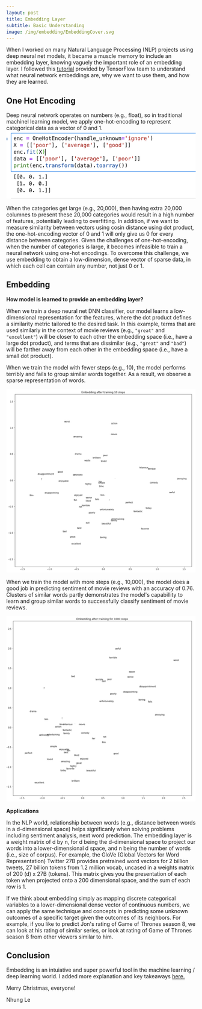 ```yaml
---
layout: post
title: Embedding Layer
subtitle: Basic Understanding
image: /img/embedding/EmbeddingCover.svg
---
```


When I worked on many Natural Language Processing (NLP) projects using deep neural net models, it became a muscle memory to include an embedding layer, knowing vaguely the important role of an embedding layer. I followed this [tutorial](https://developers.google.com/machine-learning/crash-course/embeddings/programming-exercise) provided by TensorFlow team to understand what neural network embeddings are, why we want to use them, and how they are learned.

## One Hot Encoding

Deep neural network operates on numbers (e.g., float), so in traditional machinel learning model, we apply one-hot-encoding to represent categorical data as a vector of 0 and 1. 
![alt text](/img/embedding/one_hot_enc.png)

When the categories get large (e.g., 20,000), then having extra 20,000 columnes to present these 20,000 categories would result in a high number of features, potentially leading to overfitting. In addition, if we want to measure similarity between vectors using cosin distance using dot product, the one-hot-encoding vector of 0 and 1 will only give us 0 for every distance between categories. Given the challenges of one-hot-encoding, when the number of categories is large, it becomes infeasible to train a neural network using one-hot encodings. To overcome this challenge, we use embedding to obtain a low-dimension, dense vector of sparse data, in which each cell can contain any number, not just 0 or 1. 


## Embedding


**How model is learned to provide an embedding layer?**

When we train a deep neural net DNN classifier, our model learns a low-dimensional representation for the features, where the dot product defines a similarity metric tailored to the desired task. In this example, terms that are used similarly in the context of movie reviews (e.g., `"great"` and `"excellent"`) will be closer to each other the embedding space (i.e., have a large dot product), and terms that are dissimilar (e.g., `"great"` and `"bad"`) will be farther away from each other in the embedding space (i.e., have a small dot product).

When we train the model with fewer steps (e.g., 10), the model performs terribly and fails to group similar words together. As a result, we observe a sparse representation of words. 

![alt text](/img/embedding/embedding_10steps.png)

When we train the model with more steps (e.g., 10,000), the model does a good job in predicting sentiment of movie reviews with an accuracy of 0.76. Clusters of similar words partly demonstrates the model's capabillity to learn and group similar words to successfully classify sentiment of movie reviews. 

![alt text](/img/embedding/embedding_10000steps.png)

**Applications** 

In the NLP world, relationship between words (e.g., distance between words in a d-dimensional space) helps significanly when solving problems including sentiment analysis, next word prediction. The embedding layer is a weight matrix of d by n, for d being the d-dimensional space to project our words into a lower-dimensional d space, and n being the number of words (i.e., size of corpus). For example, the GloVe (Global Vectors for Word Representation) Twitter 27B provides pretrained word vectors for 2 billion tweets, 27 billion tokens from 1.2 million vocab, uncased in a weights matrix of 200 (d) x 27B (tokens). This matrix gives you the presentation of each token when projected onto a 200 dimensional space, and the sum of each row is 1. 

If we think about embedding simply as mapping discrete categorical variables to a lower-dimensional dense vector of continuous numbers, we can apply the same technique and concepts in predicting some unknown outcomes of a specific target given the outcomes of its neighbors. For example, if you like to predict Jon's rating of Game of Thrones season 8, we can look at his rating of similar series, or look at rating of Game of Thrones season 8 from other viewers similar to him. 

## Conclusion

Embedding is an intuiative and super powerful tool in the machine learning / deep learning world. I added more explanation and key takeaways [here.](https://github.com/nhungle714/Data-Science-Projects/tree/master/SentimentAnalysis) 

 
Merry Christmas, everyone!

Nhung Le